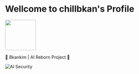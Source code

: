 # Wellcome to chillbkan's Profile

<img src="https://github.com/user-attachments/assets/3d70228c-59b4-4870-90f8-0e701c502caa" width="100" height="100"/>






🔄 Bkankim | AI Reborn Project 🔐

![AI Security](https://img.shields.io/badge/Specialization-AI_Security-blueviolet)
